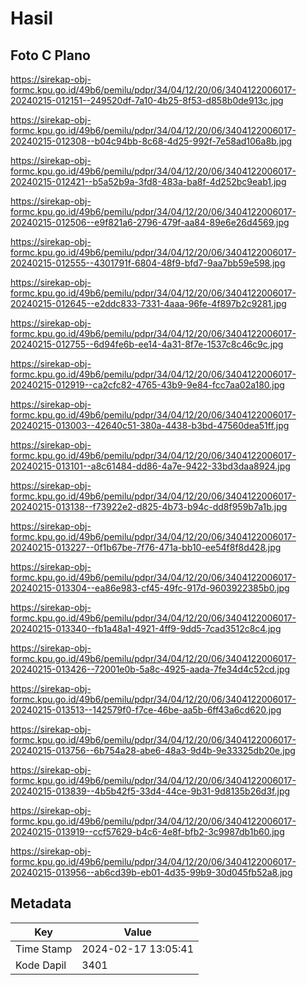 # Hasil

## Foto C Plano

https://sirekap-obj-formc.kpu.go.id/49b6/pemilu/pdpr/34/04/12/20/06/3404122006017-20240215-012151--249520df-7a10-4b25-8f53-d858b0de913c.jpg

https://sirekap-obj-formc.kpu.go.id/49b6/pemilu/pdpr/34/04/12/20/06/3404122006017-20240215-012308--b04c94bb-8c68-4d25-992f-7e58ad106a8b.jpg

https://sirekap-obj-formc.kpu.go.id/49b6/pemilu/pdpr/34/04/12/20/06/3404122006017-20240215-012421--b5a52b9a-3fd8-483a-ba8f-4d252bc9eab1.jpg

https://sirekap-obj-formc.kpu.go.id/49b6/pemilu/pdpr/34/04/12/20/06/3404122006017-20240215-012506--e9f821a6-2796-479f-aa84-89e6e26d4569.jpg

https://sirekap-obj-formc.kpu.go.id/49b6/pemilu/pdpr/34/04/12/20/06/3404122006017-20240215-012555--4301791f-6804-48f9-bfd7-9aa7bb59e598.jpg

https://sirekap-obj-formc.kpu.go.id/49b6/pemilu/pdpr/34/04/12/20/06/3404122006017-20240215-012645--e2ddc833-7331-4aaa-96fe-4f897b2c9281.jpg

https://sirekap-obj-formc.kpu.go.id/49b6/pemilu/pdpr/34/04/12/20/06/3404122006017-20240215-012755--6d94fe6b-ee14-4a31-8f7e-1537c8c46c9c.jpg

https://sirekap-obj-formc.kpu.go.id/49b6/pemilu/pdpr/34/04/12/20/06/3404122006017-20240215-012919--ca2cfc82-4765-43b9-9e84-fcc7aa02a180.jpg

https://sirekap-obj-formc.kpu.go.id/49b6/pemilu/pdpr/34/04/12/20/06/3404122006017-20240215-013003--42640c51-380a-4438-b3bd-47560dea51ff.jpg

https://sirekap-obj-formc.kpu.go.id/49b6/pemilu/pdpr/34/04/12/20/06/3404122006017-20240215-013101--a8c61484-dd86-4a7e-9422-33bd3daa8924.jpg

https://sirekap-obj-formc.kpu.go.id/49b6/pemilu/pdpr/34/04/12/20/06/3404122006017-20240215-013138--f73922e2-d825-4b73-b94c-dd8f959b7a1b.jpg

https://sirekap-obj-formc.kpu.go.id/49b6/pemilu/pdpr/34/04/12/20/06/3404122006017-20240215-013227--0f1b67be-7f76-471a-bb10-ee54f8f8d428.jpg

https://sirekap-obj-formc.kpu.go.id/49b6/pemilu/pdpr/34/04/12/20/06/3404122006017-20240215-013304--ea86e983-cf45-49fc-917d-9603922385b0.jpg

https://sirekap-obj-formc.kpu.go.id/49b6/pemilu/pdpr/34/04/12/20/06/3404122006017-20240215-013340--fb1a48a1-4921-4ff9-9dd5-7cad3512c8c4.jpg

https://sirekap-obj-formc.kpu.go.id/49b6/pemilu/pdpr/34/04/12/20/06/3404122006017-20240215-013426--72001e0b-5a8c-4925-aada-7fe34d4c52cd.jpg

https://sirekap-obj-formc.kpu.go.id/49b6/pemilu/pdpr/34/04/12/20/06/3404122006017-20240215-013513--142579f0-f7ce-46be-aa5b-6ff43a6cd620.jpg

https://sirekap-obj-formc.kpu.go.id/49b6/pemilu/pdpr/34/04/12/20/06/3404122006017-20240215-013756--6b754a28-abe6-48a3-9d4b-9e33325db20e.jpg

https://sirekap-obj-formc.kpu.go.id/49b6/pemilu/pdpr/34/04/12/20/06/3404122006017-20240215-013839--4b5b42f5-33d4-44ce-9b31-9d8135b26d3f.jpg

https://sirekap-obj-formc.kpu.go.id/49b6/pemilu/pdpr/34/04/12/20/06/3404122006017-20240215-013919--ccf57629-b4c6-4e8f-bfb2-3c9987db1b60.jpg

https://sirekap-obj-formc.kpu.go.id/49b6/pemilu/pdpr/34/04/12/20/06/3404122006017-20240215-013956--ab6cd39b-eb01-4d35-99b9-30d045fb52a8.jpg


## Metadata

| Key        | Value               |
| ---------- | ------------------- |
| Time Stamp | 2024-02-17 13:05:41 |
| Kode Dapil | 3401                |



